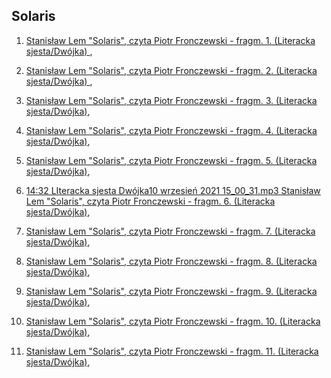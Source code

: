 ## Solaris

 1. [Stanisław Lem "Solaris", czyta Piotr Fronczewski - fragm. 1. (Literacka sjesta/Dwójka) ](https://static.prsa.pl/9fbf247c-97ea-4abe-9e0b-d407381dc849.mp3?source=MAIN_PLAYER_PR_V2),

 1. [Stanisław Lem "Solaris", czyta Piotr Fronczewski - fragm. 2. (Literacka sjesta/Dwójka) ](https://static.prsa.pl/a5e0fdc5-558f-4753-a5f7-89f105064de0.mp3?source=MAIN_PLAYER_PR_V2),

 1. [Stanisław Lem "Solaris", czyta Piotr Fronczewski - fragm. 3. (Literacka sjesta/Dwójka)](https://static.prsa.pl/7063d0cb-2183-4906-ab40-a1424d4d8b5d.mp3?source=MAIN_PLAYER_PR_V2),

 1. [Stanisław Lem "Solaris", czyta Piotr Fronczewski - fragm. 4. (Literacka sjesta/Dwójka)](https://static.prsa.pl/d95871eb-8526-40c6-aa37-85796824aa3b.mp3?source=MAIN_PLAYER_PR_V2),

 1. [Stanisław Lem "Solaris", czyta Piotr Fronczewski - fragm. 5. (Literacka sjesta/Dwójka)](https://static.prsa.pl/50dcf125-32c6-41d1-ab68-03cdc89b6d7b.mp3?source=MAIN_PLAYER_PR_V2),

 1. [14:32 LIteracka sjesta Dwójka10 wrzesień 2021 15_00_31.mp3 Stanisław Lem "Solaris", czyta Piotr Fronczewski - fragm. 6. (Literacka sjesta/Dwójka)](https://static.prsa.pl/372afc5d-9840-46f2-86ce-00672b07f655.mp3?source=MAIN_PLAYER_PR_V2),

 1. [Stanisław Lem "Solaris", czyta Piotr Fronczewski - fragm. 7. (Literacka sjesta/Dwójka)](https://static.prsa.pl/a564ae3b-baa6-4b0b-8c98-fe4923a4b130.mp3?source=MAIN_PLAYER_PR_V2),

 1. [Stanisław Lem "Solaris", czyta Piotr Fronczewski - fragm. 8. (Literacka sjesta/Dwójka)](https://static.prsa.pl/68eedbdc-59f7-488c-b645-84a80759b650.mp3?source=MAIN_PLAYER_PR_V2),

 1. [Stanisław Lem "Solaris", czyta Piotr Fronczewski - fragm. 9. (Literacka sjesta/Dwójka)](https://static.prsa.pl/d0aba265-8461-4fc2-a322-d99e21dd6db9.mp3?source=MAIN_PLAYER_PR_V2),

 1. [Stanisław Lem "Solaris", czyta Piotr Fronczewski - fragm. 10. (Literacka sjesta/Dwójka)](https://static.prsa.pl/962f8c0c-0438-455d-a55a-3ee30136cdcf.mp3?source=MAIN_PLAYER_PR_V2),

 1. [Stanisław Lem "Solaris", czyta Piotr Fronczewski - fragm. 11. (Literacka sjesta/Dwójka)](https://static.prsa.pl/cd9cb89b-1c3a-4f17-8374-e85cd8367a1b.mp3?source=MAIN_PLAYER_PR_V2),

